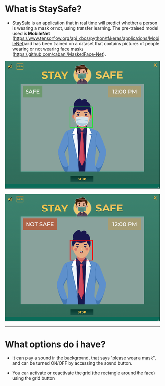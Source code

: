  # What is StaySafe?
 
 
 * StaySafe  is an application that in real time will predict whether a person is wearing a mask or not, using transfer learning. The pre-trained model used is <b>MobileNet</b> (https://www.tensorflow.org/api_docs/python/tf/keras/applications/MobileNet)and has been trained on a dataset that contains pictures of people wearing or not wearing face masks (https://github.com/cabani/MaskedFace-Net).
 

![Test Image 1](/IMGreadme/safe.png)


![Test Image 2](/IMGreadme/notsafe.png)



-----------------------------------------------



# What options do i have?
 
 * It can play a sound in the background, that says "please wear a mask", and can be turned ON/OFF by accessing the sound button. 
 

 * You can activate or deactivate the grid (the rectangle around the face) using the grid button.


